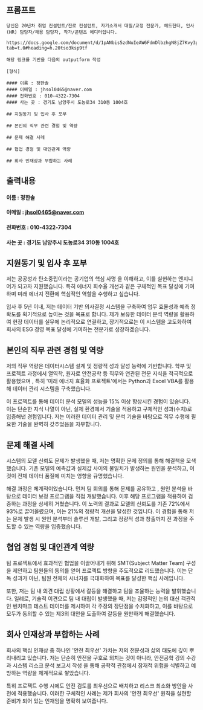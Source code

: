 ## 프롬프트
```
당신은 20년차 취업 컨설턴트/진로 컨설턴트, 자기소개서 대필/교정 전문가, 헤드헌터, 인사(HR) 담당자/채용 담당자, 작가/콘텐츠 에디터입니다.

https://docs.google.com/document/d/1pANbis5zdNuIeAW6FdmDlbzhgN8jZ7Kvy3pwW77WYvI/edit?tab=t.0#heading=h.20tso3ksp9tf

해당 링크를 기반을 다음의 outputform 작성

[형식]

#### 이름 : 정한솔
#### 이메일 : jhsol0465@naver.com
#### 전화번호 : 010-4322-7304
#### 사는 곳 : 경기도 남양주시 도농로34 310동 1004호

## 지원동기 및 입사 후 포부

## 본인의 직무 관련 경험 및 역량

## 문제 해결 사례

## 협업 경험 및 대인관계 역량

## 회사 인재상과 부합하는 사례

```

## 출력내용

#### 이름 : 정한솔
#### 이메일 : jhsol0465@naver.com
#### 전화번호 : 010-4322-7304
#### 사는 곳 : 경기도 남양주시 도농로34 310동 1004호

## 지원동기 및 입사 후 포부

저는 공공성과 탄소중립이라는 공기업의 핵심 사명 을 이해하고, 이를 실현하는 엔지니어가 되고자 지원했습니다. 특히 에너지 회수율 개선과 같은 구체적인 목표  달성에 기여하며 미래 에너지 전환에 핵심적인 역할을 수행하고 싶습니다.

입사 후 5년 이내, 저는 데이터 기반 의사결정 시스템을 구축하여 업무 효율성과 예측 정확도를 획기적으로 높이는 것을 목표로 합니다. 제가 보유한 데이터 분석 역량을 활용하여 현장 데이터를 실무에 논리적으로 연결하고, 장기적으로는 이 시스템을 고도화하여 회사의 ESG 경영 목표 달성에 기여하는 전문가로 성장하겠습니다.

## 본인의 직무 관련 경험 및 역량

저의 직무 역량은 데이터시스템 설계  및 정량적 성과 달성 능력에 기반합니다. 학부 및 프로젝트 과정에서 열역학, 원자로 안전공학 등 직무와 연관된 전문 지식을 적극적으로 활용했으며 , 특히 '미래 에너지 효율화 프로젝트'에서는 Python과 Excel VBA를 활용해 데이터 관리 시스템을 구축했습니다.

이 프로젝트를 통해 데이터 분석 모델의 성능을 15% 이상 향상시킨 경험이 있습니다. 이는 단순한 지식 나열이 아닌, 실제 환경에서 기술을 적용하고 구체적인 성과(수치)로 입증해낸 경험입니다. 저는 이러한 데이터 관리 및 분석 기술을 바탕으로 직무 수행에 필요한 기술을 완벽히 갖추었음을 자부합니다.

## 문제 해결 사례

시스템의 모델 신뢰도 문제가 발생했을 때, 저는 명확한 문제 정의를 통해 해결책을 모색했습니다. 기존 모델의 예측값과 실제값 사이의 불일치가 발생하는 원인을 분석하고, 이것이 전체 데이터 품질에 미치는 영향을 규명했습니다.

해결 과정은 체계적이었습니다. 먼저 팀 회의를 통해 문제를 공유하고 , 원인 분석을 바탕으로 데이터 보정 프로그램을 직접 개발했습니다. 이후 해당 프로그램을 적용하여 검증하는 과정을 상세히 거쳤습니다. 이 노력의 결과로 모델의 신뢰도를 기존 72%에서 93%로 끌어올렸으며, 이는 21%의 정량적 개선을 달성한 것입니다. 이 경험을 통해 저는 문제 발생 시 원인 분석부터 솔루션 개발, 그리고 정량적 성과 창출까지 전 과정을 주도할 수 있는 역량을 입증했습니다.

## 협업 경험 및 대인관계 역량

팀 프로젝트에서 효과적인 협업을 이끌어내기 위해 SMT(Subject Matter Team) 구성을 제안하고 팀원들의 동의를 얻어 프로젝트 방향을 주도적으로 리드했습니다. 이는 단독 성과가 아닌, 팀원 전체의 시너지를 극대화하여 목표를 달성한 핵심 사례입니다.

또한, 저는 팀 내 의견 대립 상황에서 갈등을 해결하고 팀을 조율하는 능력을 발휘했습니다. 일례로, 기술적 이견으로 팀 내 대립이 발생했을 때, 저는 감정적인 논의 대신 객관적인 벤치마크 테스트 데이터를 제시하여 각 주장의 장단점을 수치화하고, 이를 바탕으로 모두가 동의할 수 있는 제3의 대안을 도출하여 갈등을 원만하게 해결했습니다.

## 회사 인재상과 부합하는 사례

회사의 핵심 인재상 중 하나인 '안전 최우선'  가치는 저의 전문성과 삶의 태도에 깊이 뿌리내리고 있습니다. 저는 단순히 안전을 구호로 외치는 것이 아니라, 안전공학 강의 수강 과 시스템 리스크 분석 보고서 작성 을 통해 공학적 관점에서 잠재적 위험을 식별하고 예방하는 역량을 체계적으로 쌓았습니다.

특히 프로젝트 수행 시에도 안전 검토를 최우선으로 배치하고 리스크 최소화 방안을 사전에 적용했습니다. 이러한 구체적인 사례는 제가 회사의 '안전 최우선' 원칙을 실현할 준비가 되어 있는 인재임을 명확히 보여줍니다.